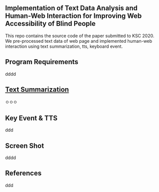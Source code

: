 Implementation of Text Data Analysis and Human-Web Interaction for Improving Web Accessibility of Blind People
-------------
This repo contains the source code of the paper submitted to KSC 2020. We pre-processed text data of web page and implemented human-web interaction using text summarization, tts, keyboard event.


## Program Requirements
dddd

## [Text Summarization](https://namu.wiki/w/%EC%A0%95%EC%B9%98)
ㅇㅇㅇ

## Key Event & TTS
ddd

## Screen Shot
dddd

## References
ddd
